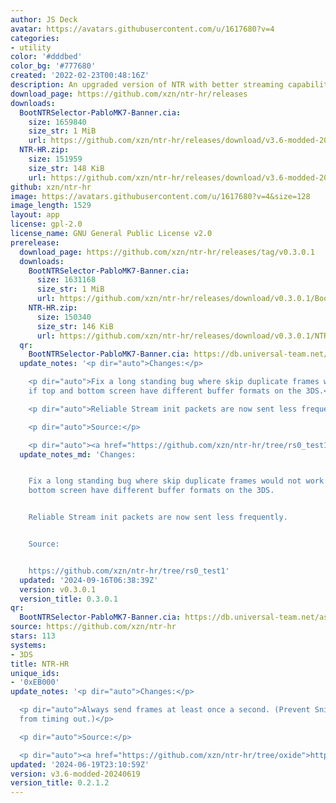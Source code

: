 ```yaml
---
author: JS Deck
avatar: https://avatars.githubusercontent.com/u/1617680?v=4
categories:
- utility
color: '#dddbed'
color_bg: '#777680'
created: '2022-02-23T00:48:16Z'
description: An upgraded version of NTR with better streaming capabilities.
download_page: https://github.com/xzn/ntr-hr/releases
downloads:
  BootNTRSelector-PabloMK7-Banner.cia:
    size: 1659840
    size_str: 1 MiB
    url: https://github.com/xzn/ntr-hr/releases/download/v3.6-modded-20240619/BootNTRSelector-PabloMK7-Banner.cia
  NTR-HR.zip:
    size: 151959
    size_str: 148 KiB
    url: https://github.com/xzn/ntr-hr/releases/download/v3.6-modded-20240619/NTR-HR.zip
github: xzn/ntr-hr
image: https://avatars.githubusercontent.com/u/1617680?v=4&size=128
image_length: 1529
layout: app
license: gpl-2.0
license_name: GNU General Public License v2.0
prerelease:
  download_page: https://github.com/xzn/ntr-hr/releases/tag/v0.3.0.1
  downloads:
    BootNTRSelector-PabloMK7-Banner.cia:
      size: 1631168
      size_str: 1 MiB
      url: https://github.com/xzn/ntr-hr/releases/download/v0.3.0.1/BootNTRSelector-PabloMK7-Banner.cia
    NTR-HR.zip:
      size: 150340
      size_str: 146 KiB
      url: https://github.com/xzn/ntr-hr/releases/download/v0.3.0.1/NTR-HR.zip
  qr:
    BootNTRSelector-PabloMK7-Banner.cia: https://db.universal-team.net/assets/images/qr/prerelease/bootntrselector-pablomk7-banner-cia.png
  update_notes: '<p dir="auto">Changes:</p>

    <p dir="auto">Fix a long standing bug where skip duplicate frames would not work
    if top and bottom screen have different buffer formats on the 3DS.</p>

    <p dir="auto">Reliable Stream init packets are now sent less frequently.</p>

    <p dir="auto">Source:</p>

    <p dir="auto"><a href="https://github.com/xzn/ntr-hr/tree/rs0_test1">https://github.com/xzn/ntr-hr/tree/rs0_test1</a></p>'
  update_notes_md: 'Changes:


    Fix a long standing bug where skip duplicate frames would not work if top and
    bottom screen have different buffer formats on the 3DS.


    Reliable Stream init packets are now sent less frequently.


    Source:


    https://github.com/xzn/ntr-hr/tree/rs0_test1'
  updated: '2024-09-16T06:38:39Z'
  version: v0.3.0.1
  version_title: 0.3.0.1
qr:
  BootNTRSelector-PabloMK7-Banner.cia: https://db.universal-team.net/assets/images/qr/bootntrselector-pablomk7-banner-cia.png
source: https://github.com/xzn/ntr-hr
stars: 113
systems:
- 3DS
title: NTR-HR
unique_ids:
- '0xEB000'
update_notes: '<p dir="auto">Changes:</p>

  <p dir="auto">Always send frames at least once a second. (Prevent Snickerstream
  from timing out.)</p>

  <p dir="auto">Source:</p>

  <p dir="auto"><a href="https://github.com/xzn/ntr-hr/tree/oxide">https://github.com/xzn/ntr-hr/tree/oxide</a></p>'
updated: '2024-06-19T23:10:59Z'
version: v3.6-modded-20240619
version_title: 0.2.1.2
---
```

